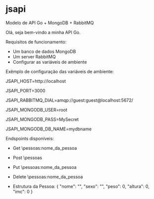 # jsapi
Modelo de API Go + MongoDB + RabbitMQ

Olá, seja bem-vindo a minha API Go.

Requisitos de funcionamento:
- Um banco de dados MongoDB
- Um server RabbitMQ
- Configurar as variáveis de ambiente



Exêmplo de configuração das variáveis de ambiente:

JSAPI_HOST=http://localhost

JSAPI_PORT=3000

JSAPI_RABBITMQ_DIAL=amqp://guest:guest@localhost:5672/

JSAPI_MONGODB_USER=root

JSAPI_MONGODB_PASS=MySecret

JSAPI_MONGODB_DB_NAME=mydbname



Endspoints disponíveis:
- Get
\pessoas\:nome_da_pessoa
- Post
\pessoas
- Put
\pessoas\:nome_da_pessoa
- Delete
\pessoas\:nome_da_pessoa

- Estrutura da Pessoa:
{
    "nome": "",
    "sexo": "",
    "peso": 0,
    "altura": 0,
    "imc": 0
}
